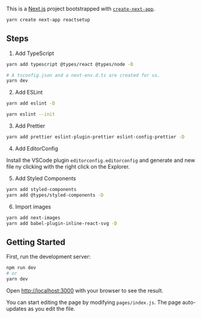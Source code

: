 This is a [Next.js](https://nextjs.org/) project bootstrapped with [`create-next-app`](https://github.com/vercel/next.js/tree/canary/packages/create-next-app).

```bash
yarn create next-app reactsetup
```

## Steps

1. Add TypeScript

```bash
yarn add typescript @types/react @types/node -D

# A tsconfig.json and a next-env.d.ts are created for us.
yarn dev
```

2. Add ESLint

```bash
yarn add eslint -D

yarn eslint --init
```

3. Add Prettier

```bash
yarn add prettier eslint-plugin-prettier eslint-config-prettier -D
```

4. Add EditorConfig

Install the VSCode plugin `editorconfig.editorconfig` and generate and new file ny clicking with the right click on the Explorer.

5. Add Styled Components

```bash
yarn add styled-components
yarn add @types/styled-components -D
```

6. Import images

```bash
yarn add next-images
yarn add babel-plugin-inline-react-svg -D
```

## Getting Started

First, run the development server:

```bash
npm run dev
# or
yarn dev
```

Open [http://localhost:3000](http://localhost:3000) with your browser to see the result.

You can start editing the page by modifying `pages/index.js`. The page auto-updates as you edit the file.
